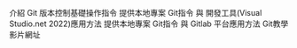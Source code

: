 介紹 Git 版本控制基礎操作指令
提供本地專案 Git指令 與 開發工具(Visual Studio.net 2022)應用方法
提供本地專案 Git指令 與 Gitlab 平台應用方法
Git教學影片網址
